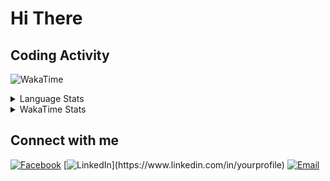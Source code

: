 # Hi There

## Coding Activity

![WakaTime](https://wakatime.com/share/@Janidu/34ba465d-7cad-42cd-bc8a-ab71f290b496.svg?theme=transparent)


<details>
  <summary>Language Stats</summary>
  
  <br> <!-- This adds some space -->

  <img alt="top langs" width="47%" src="https://github-readme-stats.vercel.app/api/top-langs/?username=JaniGamage&layout=compact&theme=transparent&show_icons=true"/>

</details>

<details>
  <summary>WakaTime Stats</summary>
  
  <br> <!-- This adds some space -->

  <img alt="wakatime stat" align="center" width="49%" src="https://github-readme-stats.vercel.app/api/wakatime?username=Janidu&&layout=donut&theme=transparent&show_icons=true"/>

</details>

## Connect with me

[![Facebook](https://img.shields.io/badge/Facebook-1877F2?style=for-the-badge&logo=facebook&logoColor=white)](https://www.facebook.com/yourprofile)
[![LinkedIn]([https://img.shields.io/badge/LinkedIn-0077B5?style=for-the-badge&logo=linkedin&logoColor=white](https://www.linkedin.com/in/janidu-isuru-b7b380218/))](https://www.linkedin.com/in/yourprofile)
[![Email](https://img.shields.io/badge/Email-D14836?style=for-the-badge&logo=gmail&logoColor=white)](mailto:your-email@example.com)
